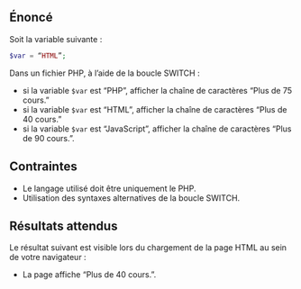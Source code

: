 ## Énoncé

Soit la variable suivante :

``` php
$var = “HTML”;
```

Dans un fichier PHP, à l’aide de la boucle SWITCH : 

- si la variable ```$var``` est “PHP”, afficher la chaîne de caractères “Plus de 75 cours.”
- si la variable ```$var``` est “HTML”, afficher la chaîne de caractères “Plus de 40 cours.”
- si la variable ```$var``` est “JavaScript”, afficher la chaîne de caractères “Plus de 90 cours.”.

## Contraintes

- Le langage utilisé doit être uniquement le PHP.
- Utilisation des syntaxes alternatives de la boucle SWITCH.

## Résultats attendus

Le résultat suivant est visible lors du chargement de la page HTML au sein de votre navigateur :

- La page affiche “Plus de 40 cours.”.